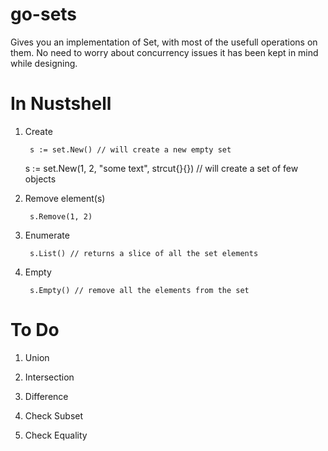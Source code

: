 # go-sets

Gives you an implementation of Set, with most of the usefull operations on them. No need to worry about concurrency issues it has been kept in mind while designing.

# In Nustshell

1. Create

        s := set.New() // will create a new empty set
	s := set.New(1, 2, "some text", strcut{}{}) // will create a set of few objects

2. Remove element(s)

        s.Remove(1, 2)

3. Enumerate

        s.List() // returns a slice of all the set elements

4. Empty

        s.Empty() // remove all the elements from the set

# To Do

1. Union

2. Intersection

3. Difference

4. Check Subset

5. Check Equality
